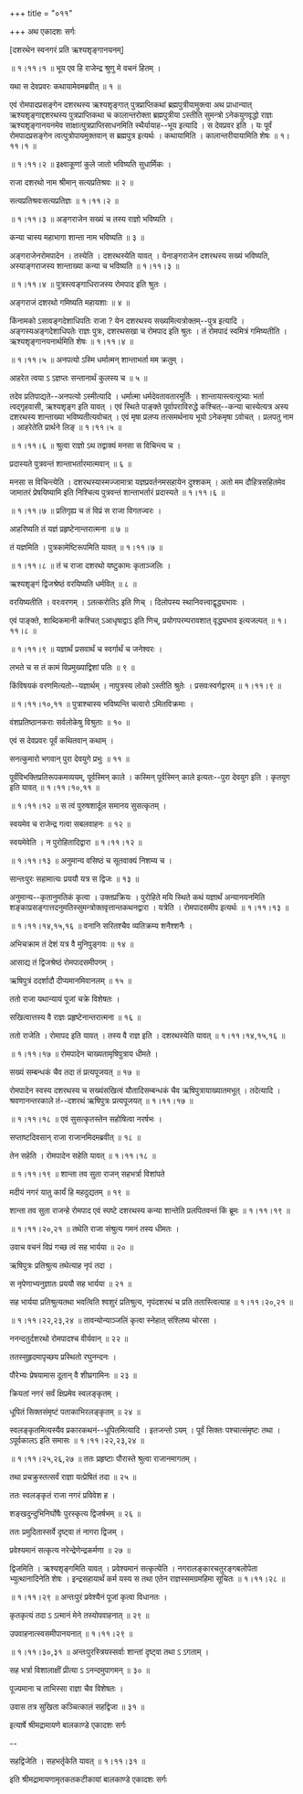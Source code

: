 +++
title = "०११"

+++
अथ एकादशः सर्गः  

\[दशरथेन स्वनगरं प्रति ऋश्यशृङ्गानयनम्\]  

 ॥ १।११।१ ॥ भूय एव हि राजेन्द्र श्रुणु मे वचनं हितम् ।  

यथा स देवप्रवरः कथायामेवमब्रवीत्  ॥  १  ॥   

एवं रोमपादप्रसङ्गेन दशरथस्य ऋश्यशृङ्गात् पुत्रप्राप्तिकथां ब्रह्मपुत्रीयामुक्त्वा अथ प्राधान्यात् ऋश्यशृङ्गाद्दशरथस्य पुत्रप्राप्तिकथा च कालान्तरोक्ता ब्रह्मपुत्रीया ऽस्तीति सुमन्त्रो ऽनेकयुगवृद्धो राज्ञः ऋश्यशृङ्गानयनमेव साक्षात्पुत्रप्राप्तिसाधनमिति स्थैर्यायाह--भूय इत्यादि । स देवप्रवर इति । यः पूर्वं रोमपादप्रसङ्गेन त्वत्पुत्रोपायमुक्तवान् स ब्रह्मपुत्र इत्यर्थः । कथायामिति । कालान्तरीयायामिति शेषः ॥ १।११।१ ॥   

 ॥ १।११।२ ॥ इक्ष्वाकूणां कुले जातो भविष्यति सुधार्मिकः ।  

राजा दशरथो नाम श्रीमान् सत्यप्रतिश्रवः  ॥  २  ॥   

सत्यप्रतिश्रवःसत्यप्रतिज्ञः ॥ १।११।२ ॥   

 ॥ १।११।३ ॥ अङ्गराजेन सख्यं च तस्य राज्ञो भविष्यति ।  

कन्या चास्य महाभागा शान्ता नाम भविष्यति  ॥  ३  ॥   

अङ्गराजेनरोमपादेन । तस्येति । दशरथस्येति यावत् । येनाङ्गराजेन दशरथस्य सख्यं भविष्यति, अस्याङ्गराजस्य शान्ताख्या कन्या च भविष्यति ॥ १।११।३ ॥   

 ॥ १।११।४ ॥ पुत्रस्त्वङ्गाधिराजस्य रोमपाद इति श्रुतः ।  

अङ्गराजं दशरथो गमिष्यति महायशाः  ॥  ४  ॥   

किंनामको ऽसावङ्गदेशाधिपतिः राजा ? येन दशरथस्य सख्यमित्यत्रोक्तम्--पुत्र इत्यादि । अङ्गस्यअङ्गदेशाधिपतेः राज्ञः पुत्रः, दशरथसखा च रोमपाद इति श्रुतः । तं रोमपादं स्वमित्रं गमिष्यतीति । ऋश्यशृङ्गानयनार्थमिति शेषः ॥ १।११।४ ॥   

 ॥ १।११।५ ॥ अनपत्यो ऽस्मि धर्मात्मन् शान्ताभर्ता मम क्रतुम् ।  

आहरेत त्वया ऽ ऽज्ञप्तः सन्तानार्थं कुलस्य च  ॥  ५  ॥   

तदेव प्रतिपाद्यते--अनपत्यो ऽस्मीत्यादि । धर्मात्मा धर्मदेवतावतारमूर्तिः । शान्तायास्त्वत्पुत्र्याः भर्ता त्वद्गृहवासी, ऋश्यशृङ्ग इति यावत् । एवं स्थिते पाङ्क्ते पूर्वापराविरुद्धे कश्चित्--कन्या चास्येत्यत्र अस्य दशरथस्य शान्ताख्या भविष्यतीत्यवोचत् । एवं मृषा प्रलप्य तत्समर्थनाय भूयो ऽनेकमृषा ऽवोचत् । प्रलपतु नाम । आहरेतेति प्रार्थने लिङ् ॥ १।११।५ ॥   

 ॥ १।११।६ ॥ श्रुत्वा राज्ञो ऽथ तद्वाक्यं मनसा स विचिन्त्य च ।  

प्रदास्यते पुत्रवन्तं शान्ताभर्तारमात्मवान्  ॥  ६  ॥   

मनसा स विचिन्त्येति । दशरथस्यास्मज्जामात्रा यज्ञप्रवर्तनमसहायेन दुश्शकम् । अतो मम दौहित्रसहितमेव जामातरं प्रेषयिष्यामि इति निश्चित्य पुत्रवन्तं शान्ताभर्तारं प्रदास्यते ॥ १।११।६ ॥   

 ॥ १।११।७ ॥ प्रतिगृह्य च तं विप्रं स राजा विगतज्वरः ।  

आहरिष्यति तं यज्ञं प्रहृष्टेनान्तरात्मना  ॥  ७  ॥   

तं यज्ञमिति । पुत्रकामेष्टिरूपमिति यावत् ॥ १।११।७ ॥   

 ॥ १।११।८ ॥ तं च राजा दशरथो यष्टुकामः कृताञ्जलिः ।  

ऋश्यशृङ्गं द्विजश्रेष्ठं वरयिष्यति धर्मवित्  ॥  ८  ॥   

वरयिष्यतीति । वरःवरणम् । ऽतत्करोतिऽ इति णिच् । दिलोपस्य स्थानिवत्त्वाद्वृद्ध्यभावः ।  

एवं पाङ्क्ते, शाब्दिकमानी कश्चित् ऽआधृषाद्वाऽ इति णिच्, प्रयोगपरम्परावशात् वृद्ध्यभाव इत्यजल्पत् ॥ १।११।८ ॥   

 ॥ १।११।९ ॥ यज्ञार्थं प्रसवार्थं च स्वर्गार्थं च जनेश्वरः ।  

लभते च स तं कामं विप्रमुख्याद्विशां पतिः  ॥  ९  ॥   

किंविषयकं वरणमित्यतो--यज्ञार्थम् । नापुत्रस्य लोको ऽस्तीति श्रुतेः । प्रसवःस्वर्गद्वारम् ॥ १।११।९ ॥   

 ॥ १।११।१०,११ ॥ पुत्राश्चास्य भविष्यन्ति चत्वारो ऽमितविक्रमाः ।  

वंशप्रतिष्ठानकराः सर्वलोकेषु विश्रुताः  ॥  १०  ॥   

एवं स देवप्रवरः पूर्वं कथितवान् कथाम् ।  

सनत्कुमारो भगवान् पुरा देवयुगे प्रभुः  ॥  ११  ॥   

पूर्वंविभक्तिप्रतिरूपकमव्ययम्, पूर्वस्मिन् काले । कस्मिन् पूर्वस्मिन् काले इत्यतः--पुरा देवयुग इति । कृतयुग इति यावत् ॥ १।११।१०,११ ॥   

 ॥ १।११।१२ ॥ स त्वं पुरुषशार्दूल समानय सुसत्कृतम् ।  

स्वयमेव च राजेन्द्र गत्वा सबलवाहनः  ॥  १२  ॥   

स्वयमेवेति । न पुरोहितादिद्वारा ॥ १।११।१२ ॥   

 ॥ १।११।१३ ॥ अनुमान्य वसिष्ठं च सूतवाक्यं निशम्य च ।  

सान्तःपुरः सहामात्यः प्रययौ यत्र स द्विजः  ॥  १३  ॥   

अनुमान्य--कृतानुमतिकं कृत्वा । उक्तप्रक्रियः । पुरोहिते मयि स्थिते कथं यज्ञार्थं अन्यानयनमिति शङ्काप्रसङ्गात्तदनुमतिस्सुमन्त्रोक्तवृत्तान्तकथनद्वारा । यत्रेति । रोमपादसमीप इत्यर्थः ॥ १।११।१३ ॥   

 ॥ १।११।१४,१५,१६ ॥ वनानि सरितश्चैव व्यतिक्रम्य शनैश्शनैः ।  

अभिचक्राम तं देशं यत्र वै मुनिपुङ्गवः  ॥  १४  ॥   

आसाद्य तं द्विजश्रेष्ठं रोमपादसमीपगम् ।  

ऋषिपुत्रं ददर्शादौ दीप्यमानमिवानलम्  ॥  १५  ॥   

ततो राजा यथान्यायं पूजां चक्रे विशेषतः ।  

सखित्वात्तस्य वै राज्ञः प्रहृष्टेनान्तरात्मना  ॥  १६  ॥   

ततो राजेति । रोमापद इति यावत् । तस्य वै राज्ञ इति । दशरथस्येति यावत् ॥ १।११।१४,१५,१६ ॥   

 ॥ १।११।१७ ॥ रोमपादेन चाख्यतामृषिपुत्राय धीमते ।  

सख्यं सम्बन्धकं चैव तदा तं प्रत्यपूजयत्  ॥  १७  ॥   

रोमपादेन स्वस्य दशरथस्य च सख्यंसखित्वं यौतादिसम्बन्धकं चैव ऋषिपुत्रायाख्यातमभूत् । तदेत्यादि । श्रवणानन्तरकाले तं--दशरथं ऋषिपुत्रः प्रत्यपूजयत् ॥ १।११।१७ ॥   

 ॥ १।११।१८ ॥ एवं सुसत्कृतस्तेन सहोषित्वा नरर्षभः ।  

सप्ताष्टदिवसान् राजा राजानमिदमब्रवीत्  ॥  १८  ॥   

तेन सहेति । रोमपादेन सहेति यावत् ॥ १।११।१८ ॥   

 ॥ १।११।१९ ॥ शान्ता तव सुता राजन् सहभर्त्रा विशांपते  

मदीयं नगरं यातु कार्यं हि महदुद्यतम्  ॥  १९  ॥   

शान्ता तव सुता राजन्हे रोमपाद एवं स्पष्टे दशरथस्य कन्या शान्तेति प्रलपितवन्तं किं ब्रूमः ॥ १।११।१९ ॥   

 ॥ १।११।२०,२१ ॥ तथेति राजा संश्रुत्य गमनं तस्य धीमतः ।  

उवाच वचनं विप्रं गच्छ त्वं सह भार्यया  ॥  २०  ॥   

ऋषिपुत्रः प्रतिश्रुत्य तथेत्याह नृपं तदा ।  

स नृपेणाभ्यनुज्ञातः प्रययौ सह भार्यया  ॥  २१  ॥   

सह भार्यया प्रतिश्रुत्यतथा भवत्विति श्वशुरं प्रतिश्रुत्य, नृपंदशरथं च प्रति ततास्त्वित्याह ॥ १।११।२०,२१ ॥   

 ॥ १।११।२२,२३,२४ ॥ तावन्योन्याञ्जलिं कृत्वा स्नेहात् संश्लिष्य चोरसा ।  

ननन्दतुर्दशरथो रोमपादश्च वीर्यवान्  ॥  २२  ॥   

ततस्सुहृदमापृच्छय प्रस्थितो रघुनन्दनः ।  

पौरेभ्यः प्रेषयामास दूतान् वै शीघ्रगामिनः  ॥  २३  ॥   

क्रियतां नगरं सर्वं क्षिप्रमेव स्वलङ्कृतम् ।  

धूपितं सिक्तसंमृष्टं पताकाभिरलङ्कृतम्  ॥  २४  ॥   

स्वलङ्कृतमित्यस्यैव प्रकारकथनं--धूपितमित्यादि । इतजन्तो ऽयम् । पूर्वं सिक्तः पश्चात्संमृष्टः तथा । ऽपूर्वकालऽ इति समासः ॥ १।११।२२,२३,२४ ॥   

 ॥ १।११।२५,२६,२७ ॥ ततः प्रहृष्टाः पौरास्ते श्रुत्वा राजानमागतम् ।  

तथा प्रचक्रुस्तत्सर्वं राज्ञा यत्प्रेषितं तदा  ॥  २५  ॥   

ततः स्वलङ्कृतं राजा नगरं प्रविवेश ह ।  

शङ्खदुन्दुभिनिर्घोषैः पुरस्कृत्य द्विजर्षभम्  ॥  २६  ॥   

ततः प्रमुदितास्सर्वे दृष्ट्वा तं नागरा द्विजम् ।  

प्रवेश्यमानं सत्कृत्य नरेन्द्रेणेन्द्रकर्मणा  ॥  २७  ॥   

द्विजमिति । ऋश्यशृङ्गमिति यावत् । प्रवेश्यमानं सत्कृत्येति । नगरालङ्कारचतुरङ्गबलोपेता भ्युत्थानादिनेति शेषः । इन्द्रसहायार्थं कर्म यस्य स तथा एतेन राज्ञस्समग्रमहिमा सूचितः ॥ १।११।२८ ॥   

 ॥ १।११।२९ ॥ अन्तःपुरं प्रवेश्यैनं पूजां कृत्वा विधानतः ।  

कृतकृत्यं तदा ऽ ऽत्मानं मेने तस्योपवाहनात्  ॥  २९  ॥   

उपवाहनात्स्वसमीपानयनात् ॥ १।११।२९ ॥   

 ॥ १।११।३०,३१ ॥ अन्तःपुरस्त्रियस्सर्वाः शान्तां दृष्ट्वा तथा ऽ ऽगताम् ।  

सह भर्त्रा विशालाक्षीं प्रीत्या ऽ ऽनन्दमुपागमन्  ॥  ३०  ॥   

पूज्यमाना च ताभिस्सा राज्ञा चैव विशेषतः ।  

उवास तत्र सुखिता कञ्चित्कालं सहद्विजा  ॥  ३१  ॥   

इत्यार्षे श्रीमद्रामायणे बालकाण्डे एकादशः सर्गः  

--  

सहद्विजेति । सहभर्तृकेति यावत् ॥ १।११।३१ ॥   

इति श्रीमद्रामायणामृतकतकटीकायां बालकाण्डे एकादशः सर्गः  

  

